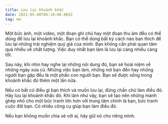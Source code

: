 ```yaml
---
title: Lưu lại khoảnh khắc
date: 2021-05-08T06:10:00.065Z
tag: me
---
```

Một bức ảnh, một video, một đoạn ghi chú hay một đoạn thu âm đều có thể dùng để lưu lại khoảnh khắc. Bạn có thể dùng bất kỳ cách nào bạn thích để lưu lại những trải nghiệm quý giá của mình. Bạn không cần phải quan tâm quá nhiều về chất lượng. Việc duy nhất bạn làm là lưu lại càng nhiều càng tốt.

Sau này, khi nhìn hay nghe lại những nội dung đó, bạn sẽ hoài niệm về những ngày xưa cũ. Những việc bạn làm, những nơi bạn đến hay những người bạn gặp đều là một phần con người bạn. Bạn sẽ được sống trong khoảnh khắc đó thêm một lần nữa.

Nếu có bất cứ điều gì bạn thích và muốn lưu lại, đừng chần chừ làm điều đó. Hãy lưu lại khoảnh khắc đó. Khi làm như vậy, bạn sẽ tạo nên những mảnh ghép nhỏ cho một bức tranh lớn hơn với trung tâm chính là bạn, bức tranh cuộc đời bạn. Có nhiều công cụ giúp bạn làm điều đó. 

Nếu bạn không muốn chia sẻ với ai, hãy giữ nó cho riêng mình.